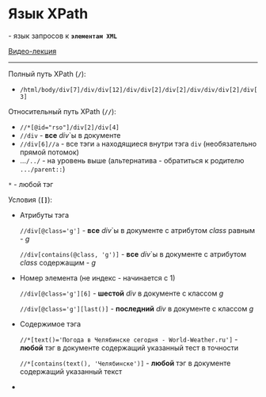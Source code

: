 # Язык XPath
\- язык запросов к **`элементам XML`**

[Видео-лекция](https://www.youtube.com/watch?v=EVGH_XxAbXQ&list=WL&index=4&ab_channel=%D0%9B%D1%91%D1%88%D0%B0%D0%9C%D0%B0%D1%80%D1%88%D0%B0%D0%BB)

---

Полный путь XPath (**`/`**):
+ `/html/body/div[7]/div/div[12]/div/div[2]/div[2]/div/div/div[2]/div[3]`

Относительный путь XPath (**`//`**): 
+ `//*[@id="rso"]/div[2]/div[4]`
+ `//div` - **все** *div*`ы в документе
+ `//div[6]//a` - все тэги `a` находящиеся внутри тэга `div` (необязательно прямой потомок)
+ ...`/../` - на уровень выше (альтернатива - обратиться к родителю `.../parent::`)

`*` - любой тэг


Условия (**`[]`**):
  + Атрибуты тэга

    `//div[@class='g']` - **все** *div*`ы в документе с атрибутом *class* равным - *g*

    `//div[contains(@class, 'g')]` - **все** *div*`ы в документе с атрибутом *class* содержащим - *g*
    
  + Номер элемента (не индекс - начинается с 1)

    `//div[@class='g'][6]` - **шестой** *div* в документе с классом *g*

    `//div[@class='g'][last()]` - **последний** *div* в документе с классом *g*
  
  + Содержимое тэга

    `//*[text()='Погода в Челябинске сегодня - World-Weather.ru']` - **любой** тэг в документе содержащий указанный тест в точности

    `//*[contains(text(), 'Челябинске')]` - **любой** тэг в документе содержащий указанный текст
  + 
